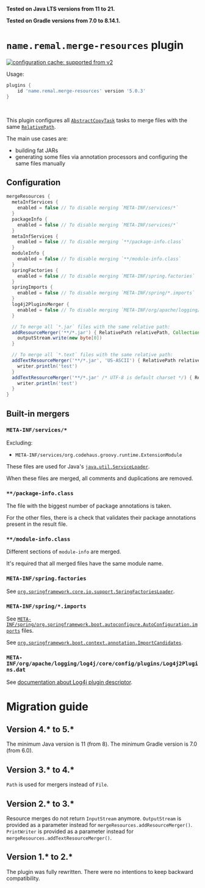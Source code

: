 **Tested on Java LTS versions from <!--property:java-runtime.min-version-->11<!--/property--> to <!--property:java-runtime.max-version-->21<!--/property-->.**

**Tested on Gradle versions from <!--property:gradle-api.min-version-->7.0<!--/property--> to <!--property:gradle-api.max-version-->8.14.1<!--/property-->.**

# `name.remal.merge-resources` plugin

[![configuration cache: supported from v2](https://img.shields.io/static/v1?label=configuration%20cache&message=supported+from+v2&color=success)](https://docs.gradle.org/current/userguide/configuration_cache.html)

Usage:

<!--plugin-usage:name.remal.merge-resources-->
```groovy
plugins {
    id 'name.remal.merge-resources' version '5.0.3'
}
```
<!--/plugin-usage-->

&nbsp;

This plugin configures all [`AbstractCopyTask`](https://docs.gradle.org/current/javadoc/org/gradle/api/tasks/AbstractCopyTask.html) tasks to merge files with the same [`RelativePath`](https://docs.gradle.org/current/javadoc/org/gradle/api/file/RelativePath.html).

The main use cases are:

* building fat JARs
* generating some files via annotation processors and configuring the same files manually

## Configuration

```groovy
mergeResources {
  metaInfServices {
    enabled = false // To disable merging `META-INF/services/*`
  }
  packageInfo {
    enabled = false // To disable merging `META-INF/services/*`
  }
  metaInfServices {
    enabled = false // To disable merging `**/package-info.class`
  }
  moduleInfo {
    enabled = false // To disable merging `**/module-info.class`
  }
  springFactories {
    enabled = false // To disable merging `META-INF/spring.factories`
  }
  springImports {
    enabled = false // To disable merging `META-INF/spring/*.imports`
  }
  log4j2PluginsMerger {
    enabled = false // To disable merging `META-INF/org/apache/logging/log4j/core/config/plugins/Log4j2Plugins.dat`
  }

  // To merge all `*.jar` files with the same relative path:
  addResourceMerger('**/*.jar') { RelativePath relativePath, Collection<Path> paths, OutputStream outputStream ->
    outputStream.write(new byte[0])
  }

  // To merge all `*.text` files with the same relative path:
  addTextResourceMerger('**/*.jar', 'US-ASCII') { RelativePath relativePath, Collection<Path> paths, PrintWriter writer ->
    writer.println('test')
  }
  addTextResourceMerger('**/*.jar' /* UTF-8 is default charset */) { RelativePath relativePath, Collection<Path> paths, PrintWriter writer ->
    writer.println('test')
  }
}
```

## Built-in mergers

### `META-INF/services/*`

Excluding:

* `META-INF/services/org.codehaus.groovy.runtime.ExtensionModule`

These files are used for Java's [`java.util.ServiceLoader`](https://docs.oracle.com/javase/8/docs/api/java/util/ServiceLoader.html).

When these files are merged, all comments and duplications are removed.

### `**/package-info.class`

The file with the biggest number of package annotations is taken.

For the other files, there is a check that validates their package annotations present in the result file.

### `**/module-info.class`

Different sections of `module-info` are merged.

It's required that all merged files have the same module name.

### `META-INF/spring.factories`

See [`org.springframework.core.io.support.SpringFactoriesLoader`](https://docs.spring.io/spring-framework/docs/current/javadoc-api/org/springframework/core/io/support/SpringFactoriesLoader.html).

### `META-INF/spring/*.imports`

See [`META-INF/spring/org.springframework.boot.autoconfigure.AutoConfiguration.imports`](https://docs.spring.io/spring-boot/docs/current/reference/html/features.html#features.developing-auto-configuration) files.

See [`org.springframework.boot.context.annotation.ImportCandidates`](https://docs.spring.io/spring-boot/docs/current/api/org/springframework/boot/context/annotation/ImportCandidates.html).

### `META-INF/org/apache/logging/log4j/core/config/plugins/Log4j2Plugins.dat`

See [documentation about Log4j plugin descriptor](https://logging.apache.org/log4j/2.x/manual/plugins.html#plugin-registry).

# Migration guide

## Version 4.* to 5.*

The minimum Java version is 11 (from 8).
The minimum Gradle version is 7.0 (from 6.0).

## Version 3.* to 4.*

`Path` is used for mergers instead of `File`.

## Version 2.* to 3.*

Resource merges do not return `InputStream` anymore.
`OutputStream` is provided as a parameter instead for `mergeResources.addResourceMerger()`.
`PrintWriter` is provided as a parameter instead for `mergeResources.addTextResourceMerger()`.

## Version 1.* to 2.*

The plugin was fully rewritten. There were no intentions to keep backward compatibility.
